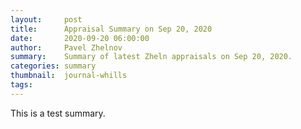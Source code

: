 ```yaml
---
layout:     post
title:      Appraisal Summary on Sep 20, 2020
date:       2020-09-20 06:00:00
author:     Pavel Zhelnov
summary:    Summary of latest Zheln appraisals on Sep 20, 2020.
categories: summary
thumbnail:  journal-whills
tags:
---
```


This is a test summary.
